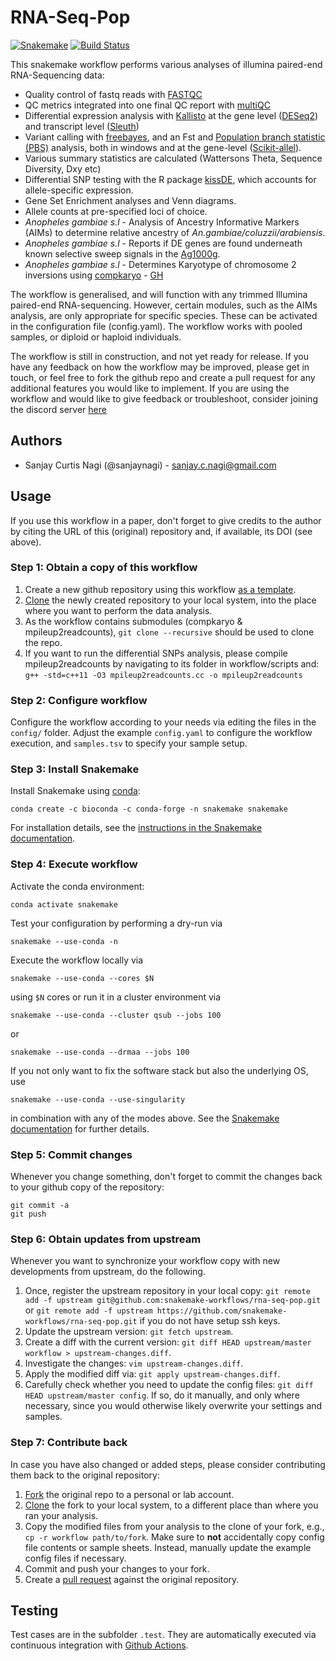 # RNA-Seq-Pop

[![Snakemake](https://img.shields.io/badge/snakemake-≥5.11.0-brightgreen.svg)](https://snakemake.bitbucket.io)
[![Build Status](https://travis-ci.org/sanjaynagi/rna-seq-pop.svg?branch=master)](https://travis-ci.org/snakemake-workflows/rna-seq-pop)

This snakemake workflow performs various analyses of illumina paired-end RNA-Sequencing data:

* Quality control of fastq reads with [FASTQC](https://www.bioinformatics.babraham.ac.uk/projects/fastqc/)
* QC metrics integrated into one final QC report with [multiQC](https://multiqc.info/)
* Differential expression analysis with [Kallisto](https://pachterlab.github.io/kallisto/) at the gene level ([DESeq2](https://bioconductor.org/packages/release/bioc/html/DESeq2.html)) and transcript level ([Sleuth](https://github.com/pachterlab/sleuth))
* Variant calling with [freebayes](https://github.com/freebayes/freebayes), and an Fst and [Population branch statistic (PBS)](https://science.sciencemag.org/content/329/5987/75) analysis, both in windows and at the gene-level ([Scikit-allel](https://scikit-allel.readthedocs.io/en/stable/)).
* Various summary statistics are calculated (Wattersons Theta, Sequence Diversity, Dxy etc)
* Differential SNP testing with the R package [kissDE](https://bioconductor.org/packages/release/bioc/html/kissDE.html), which accounts for allele-specific expression.
* Gene Set Enrichment analyses and Venn diagrams.
* Allele counts at pre-specified loci of choice.
* *Anopheles gambiae s.l* - Analysis of Ancestry Informative Markers (AIMs) to determine relative ancestry of *An.gambiae/coluzzii/arabiensis*. 
* *Anopheles gambiae s.l* - Reports if DE genes are found underneath known selective sweep signals in the [Ag1000g](https://www.nature.com/articles/nature24995).
* *Anopheles gambiae s.l* - Determines Karyotype of chromosome 2 inversions using [compkaryo](https://academic.oup.com/g3journal/article/9/10/3249/6026680) - [GH](https://github.com/sanjaynagi/compkaryo)

The workflow is generalised, and will function with any trimmed Illumina paired-end RNA-sequencing. However, certain modules, such as the AIMs analysis, are only appropriate for specific species. These can be activated in the configuration file (config.yaml). The workflow works with pooled samples, or diploid or haploid individuals. 

The workflow is still in construction, and not yet ready for release. If you have any feedback on how the workflow may be improved, please get in touch, or feel free to fork the github repo and create a pull request for any additional features you would like to implement. If you are using the workflow and would like to give feedback or troubleshoot, consider joining the discord server [here](https://discord.gg/RaXjP8APCq)

## Authors

* Sanjay Curtis Nagi (@sanjaynagi) - sanjay.c.nagi@gmail.com

## Usage

If you use this workflow in a paper, don't forget to give credits to the author by citing the URL of this (original) repository and, if available, its DOI (see above).

### Step 1: Obtain a copy of this workflow

1. Create a new github repository using this workflow [as a template](https://help.github.com/en/articles/creating-a-repository-from-a-template).
2. [Clone](https://help.github.com/en/articles/cloning-a-repository) the newly created repository to your local system, into the place where you want to perform the data analysis.
3. As the workflow contains submodules (compkaryo & mpileup2readcounts), `git clone --recursive` should be used to clone the repo. 
4. If you want to run the differential SNPs analysis, please compile mpileup2readcounts by navigating to its folder in workflow/scripts and: `g++ -std=c++11 -O3 mpileup2readcounts.cc -o mpileup2readcounts`

### Step 2: Configure workflow

Configure the workflow according to your needs via editing the files in the `config/` folder. Adjust the example `config.yaml` to configure the workflow execution, and `samples.tsv` to specify your sample setup.

### Step 3: Install Snakemake

Install Snakemake using [conda](https://conda.io/projects/conda/en/latest/user-guide/install/index.html):

    conda create -c bioconda -c conda-forge -n snakemake snakemake

For installation details, see the [instructions in the Snakemake documentation](https://snakemake.readthedocs.io/en/stable/getting_started/installation.html).

### Step 4: Execute workflow

Activate the conda environment:

    conda activate snakemake

Test your configuration by performing a dry-run via

    snakemake --use-conda -n

Execute the workflow locally via

    snakemake --use-conda --cores $N

using `$N` cores or run it in a cluster environment via

    snakemake --use-conda --cluster qsub --jobs 100

or

    snakemake --use-conda --drmaa --jobs 100

If you not only want to fix the software stack but also the underlying OS, use

    snakemake --use-conda --use-singularity

in combination with any of the modes above.
See the [Snakemake documentation](https://snakemake.readthedocs.io/en/stable/executable.html) for further details.

### Step 5: Commit changes

Whenever you change something, don't forget to commit the changes back to your github copy of the repository:

    git commit -a
    git push

### Step 6: Obtain updates from upstream

Whenever you want to synchronize your workflow copy with new developments from upstream, do the following.

1. Once, register the upstream repository in your local copy: `git remote add -f upstream git@github.com:snakemake-workflows/rna-seq-pop.git` or `git remote add -f upstream https://github.com/snakemake-workflows/rna-seq-pop.git` if you do not have setup ssh keys.
2. Update the upstream version: `git fetch upstream`.
3. Create a diff with the current version: `git diff HEAD upstream/master workflow > upstream-changes.diff`.
4. Investigate the changes: `vim upstream-changes.diff`.
5. Apply the modified diff via: `git apply upstream-changes.diff`.
6. Carefully check whether you need to update the config files: `git diff HEAD upstream/master config`. If so, do it manually, and only where necessary, since you would otherwise likely overwrite your settings and samples.


### Step 7: Contribute back

In case you have also changed or added steps, please consider contributing them back to the original repository:

1. [Fork](https://help.github.com/en/articles/fork-a-repo) the original repo to a personal or lab account.
2. [Clone](https://help.github.com/en/articles/cloning-a-repository) the fork to your local system, to a different place than where you ran your analysis.
3. Copy the modified files from your analysis to the clone of your fork, e.g., `cp -r workflow path/to/fork`. Make sure to **not** accidentally copy config file contents or sample sheets. Instead, manually update the example config files if necessary.
4. Commit and push your changes to your fork.
5. Create a [pull request](https://help.github.com/en/articles/creating-a-pull-request) against the original repository.

## Testing

Test cases are in the subfolder `.test`. They are automatically executed via continuous integration with [Github Actions](https://github.com/features/actions).

